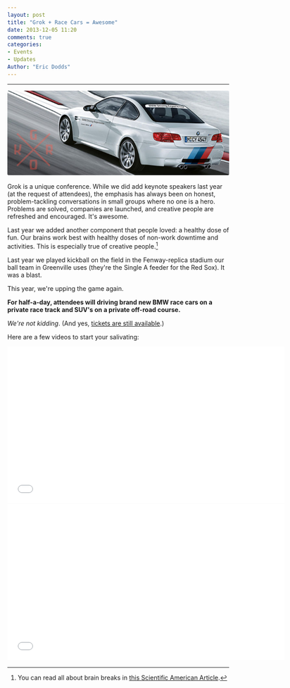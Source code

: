 ```yaml
---
layout: post
title: "Grok + Race Cars = Awesome"
date: 2013-12-05 11:20
comments: true
categories: 
- Events
- Updates
Author: "Eric Dodds"
---
```


---

<img src="/images/blog/2013/12/12.5.13/grok-bmw-announcement.jpg" style="border-radius: 3px;">

Grok is a unique conference. While we did add keynote speakers last year (at the request of attendees), the emphasis has always been on honest, problem-tackling conversations in small groups where no one is a hero. Problems are solved, companies are launched, and creative people are refreshed and encouraged. It's awesome. 

Last year we added another component that people loved: a healthy dose of fun. Our brains work best with healthy doses of non-work downtime and activities. This is especially true of creative people.[^1]

<!-- more -->

Last year we played kickball on the field in the Fenway-replica stadium our ball team in Greenville uses (they're the Single A feeder for the Red Sox). It was a blast. 

This year, we're upping the game again. 

**For half-a-day, attendees will driving brand new BMW race cars on a private race track and SUV's on a private off-road course.**

*We're not kidding*. (And yes, [tickets are still available](https://tito.io/the-iron-yard/Grok-2014).)

Here are a few videos to start your salivating: 
 
<iframe src="//player.vimeo.com/video/49778504?title=0&amp;byline=0&amp;portrait=0&amp;color=39474e" width="630" height="354" frameborder="0" webkitallowfullscreen mozallowfullscreen allowfullscreen></iframe>

<iframe width="630" height="354" src="//www.youtube.com/embed/dfYU3Qe4euI" frameborder="0" allowfullscreen></iframe>

[^1]: You can read all about brain breaks in [this Scientific American Article](http://www.scientificamerican.com/article.cfm?id=mental-downtime). 


